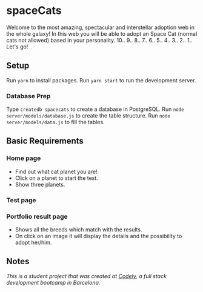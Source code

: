 # spaceCats

Welcome to the most amazing, spectacular and interstellar adoption web in the whole galaxy! In this web you will be able to adopt an Space Cat (normal cats not allowed) based in your personality.
10.. 9.. 8.. 7.. 6.. 5.. 4.. 3.. 2.. 1.. Let's go!


## Setup
Run `yarn` to install packages.
Run `yarn start` to run the development server.

### Database Prep
Type `createdb spacecats` to create a database in PostgreSQL.
Run `node server/models/database.js` to create the table structure.
Run `node server/models/data.js` to fill the tables.

## Basic Requirements

### Home page
  - Find out what cat planet you are!
  - Click on a planet to start the test.
  - Show three planets.

### Test page

### Portfolio result page
  - Shows all the breeds which match with the results.
  - On click on an image it will display the details and the possibility to adopt her/him.

## Notes
_This is a student project that was created at [Codely](http://codely.tech), a full stack development bootcamp in Barcelona._